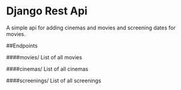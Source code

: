 # Django Rest Api

A simple api for adding cinemas and movies and screening dates for movies.

##Endpoints

####movies/
List of all movies

####cinemas/
List of all cinemas

####screenings/
List of all screenings
